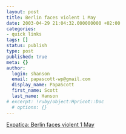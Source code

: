 ```yaml
---
layout: post
title: Berlin faces violent 1 May
date: 2003-04-29 21:04:32.000000000 +02:00
categories:
- quick links
tags: []
status: publish
type: post
published: true
meta: {}
author:
  login: shanson
  email: papascott-wp@gmail.com
  display_name: PapaScott
  first_name: Scott
  last_name: Hanson
# excerpt: !ruby/object:Hpricot::Doc
  # options: {}
---
```

<p><a title="Right-wing, left-wing, they're all going to party" href="http://www.expatica.com/germany.asp?pad=190,230,&item_id=30818">Expatica: Berlin faces violent 1 May</a></p>
